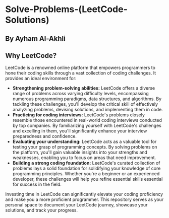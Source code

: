 # Solve-Problems-(LeetCode-Solutions)
## By Ayham Al-Akhli


## Why LeetCode?

LeetCode is a renowned online platform that empowers programmers to hone their coding skills through a vast collection of coding challenges. It provides an ideal environment for:

* **Strengthening problem-solving abilities:** LeetCode offers a diverse range of problems across varying difficulty levels, encompassing numerous programming paradigms, data structures, and algorithms. By tackling these challenges, you'll develop the critical skill of effectively analyzing problems, devising solutions, and implementing them in code.
* **Practicing for coding interviews:** LeetCode's problems closely resemble those encountered in real-world coding interviews conducted by top companies. By familiarizing yourself with LeetCode's challenges and excelling in them, you'll significantly enhance your interview preparedness and confidence.
* **Evaluating your understanding:** LeetCode acts as a valuable tool for testing your grasp of programming concepts. By solving problems on the platform, you'll gain valuable insights into your strengths and weaknesses, enabling you to focus on areas that need improvement.
* **Building a strong coding foundation:** LeetCode's curated collection of problems lays a solid foundation for solidifying your knowledge of core programming principles. Whether you're a beginner or an experienced developer, these challenges will help you refine essential skills essential for success in the field.

Investing time in LeetCode can significantly elevate your coding proficiency and make you a more proficient programmer. This repository serves as your personal space to document your LeetCode journey, showcase your solutions, and track your progress.

